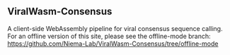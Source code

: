 ## ViralWasm-Consensus 

A client-side WebAssembly pipeline for viral consensus sequence calling. For an offline version of this site, please see the offline-mode branch: https://github.com/Niema-Lab/ViralWasm-Consensus/tree/offline-mode